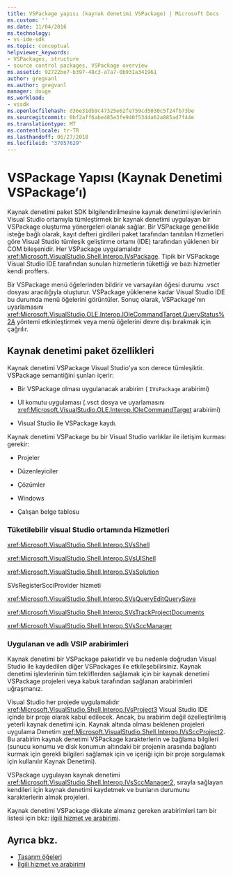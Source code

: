 ```yaml
---
title: VSPackage yapısı (kaynak denetimi VSPackage) | Microsoft Docs
ms.custom: ''
ms.date: 11/04/2016
ms.technology:
- vs-ide-sdk
ms.topic: conceptual
helpviewer_keywords:
- VSPackages, structure
- source control packages, VSPackage overview
ms.assetid: 92722be7-b397-48c3-a7a7-0b931a341961
author: gregvanl
ms.author: gregvanl
manager: douge
ms.workload:
- vssdk
ms.openlocfilehash: d36e31db9c47325e62fe759cd5030c5f24fb73be
ms.sourcegitcommit: 0bf2aff6abe485e3fe940f5344a62a885ad7f44e
ms.translationtype: MT
ms.contentlocale: tr-TR
ms.lasthandoff: 06/27/2018
ms.locfileid: "37057629"
---
```

# <a name="vspackage-structure-source-control-vspackage"></a>VSPackage Yapısı (Kaynak Denetimi VSPackage’ı)

Kaynak denetimi paket SDK bilgilendirilmesine kaynak denetimi işlevlerinin Visual Studio ortamıyla tümleştirmek bir kaynak denetimi uygulayan bir VSPackage oluşturma yönergeleri olanak sağlar. Bir VSPackage genellikle isteğe bağlı olarak, kayıt defteri girdileri paket tarafından tanıtılan Hizmetleri göre Visual Studio tümleşik geliştirme ortamı (IDE) tarafından yüklenen bir COM bileşenidir. Her VSPackage uygulamalıdır <xref:Microsoft.VisualStudio.Shell.Interop.IVsPackage>. Tipik bir VSPackage Visual Studio IDE tarafından sunulan hizmetlerin tükettiği ve bazı hizmetler kendi proffers.

Bir VSPackage menü öğelerinden bildirir ve varsayılan öğesi durumu .vsct dosyası aracılığıyla oluşturur. VSPackage yüklenene kadar Visual Studio IDE bu durumda menü öğelerini görüntüler. Sonuç olarak, VSPackage'nın uyarlamasını <xref:Microsoft.VisualStudio.OLE.Interop.IOleCommandTarget.QueryStatus%2A> yöntemi etkinleştirmek veya menü öğelerini devre dışı bırakmak için çağrılır.

## <a name="source-control-package-characteristics"></a>Kaynak denetimi paket özellikleri

Kaynak denetimi VSPackage Visual Studio'ya son derece tümleşiktir. VSPackage semantiğini şunları içerir:

-   Bir VSPackage olması uygulanacak arabirim ( `IVsPackage` arabirimi)

-   UI komutu uygulaması (.vsct dosya ve uyarlamasını <xref:Microsoft.VisualStudio.OLE.Interop.IOleCommandTarget> arabirimi)

-   Visual Studio ile VSPackage kaydı.

Kaynak denetimi VSPackage bu bir Visual Studio varlıklar ile iletişim kurması gerekir:

-   Projeler

-   Düzenleyiciler

-   Çözümler

-   Windows

-   Çalışan belge tablosu

### <a name="visual-studio-environment-services-that-may-be-consumed"></a>Tüketilebilir visual Studio ortamında Hizmetleri

<xref:Microsoft.VisualStudio.Shell.Interop.SVsShell>

<xref:Microsoft.VisualStudio.Shell.Interop.SVsUIShell>

<xref:Microsoft.VisualStudio.Shell.Interop.SVsSolution>

SVsRegisterScciProvider hizmeti

<xref:Microsoft.VisualStudio.Shell.Interop.SVsQueryEditQuerySave>

<xref:Microsoft.VisualStudio.Shell.Interop.SVsTrackProjectDocuments>

<xref:Microsoft.VisualStudio.Shell.Interop.SVsSccManager>

### <a name="vsip-interfaces-implemented-and-called"></a>Uygulanan ve adlı VSIP arabirimleri

Kaynak denetimi bir VSPackage paketidir ve bu nedenle doğrudan Visual Studio ile kaydedilen diğer VSPackages ile etkileşebilirsiniz. Kaynak denetimi işlevlerinin tüm tekliflerden sağlamak için bir kaynak denetimi VSPackage projeleri veya kabuk tarafından sağlanan arabirimleri uğraşmanız.

Visual Studio her projede uygulamalıdır <xref:Microsoft.VisualStudio.Shell.Interop.IVsProject3> Visual Studio IDE içinde bir proje olarak kabul edilecek. Ancak, bu arabirim değil özelleştirilmiş yeterli kaynak denetimi için. Kaynak altında olması beklenen projeleri uygulama Denetim <xref:Microsoft.VisualStudio.Shell.Interop.IVsSccProject2>. Bu arabirim kaynak denetimi VSPackage karakterlerin ve bağlama bilgileri (sunucu konumu ve disk konumun altındaki bir projenin arasında bağlantı kurmak için gerekli bilgileri sağlamak için ve içeriği için bir proje sorgulamak için kullanılır Kaynak Denetimi).

VSPackage uygulayan kaynak denetimi <xref:Microsoft.VisualStudio.Shell.Interop.IVsSccManager2>, sırayla sağlayan kendileri için kaynak denetimi kaydetmek ve bunların durumunu karakterlerin almak projeleri.

Kaynak denetimi VSPackage dikkate almanız gereken arabirimleri tam bir listesi için bkz: [ilgili hizmet ve arabirimi](../../extensibility/internals/related-services-and-interfaces-source-control-vspackage.md).

## <a name="see-also"></a>Ayrıca bkz.

- [Tasarım öğeleri](../../extensibility/internals/source-control-vspackage-design-elements.md)
- [İlgili hizmet ve arabirimi](../../extensibility/internals/related-services-and-interfaces-source-control-vspackage.md)